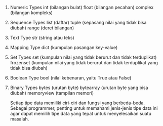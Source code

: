 1.  Numeric Types
    int (bilangan bulat)
    float (bilangan pecahan)
    complex (bilangan kompleks)
2.  Sequence Types
    list (daftar)
    tuple (sepasang nilai yang tidak bisa diubah)
    range (deret bilangan)
3.  Text Type
    str (string atau teks)
4.  Mapping Type
    dict (kumpulan pasangan key-value)
5.  Set Types
    set (kumpulan nilai yang tidak berurut dan tidak terduplikat)
    frozenset (kumpulan nilai yang tidak berurut dan tidak terduplikat yang tidak bisa diubah)
6.  Boolean Type
    bool (nilai kebenaran, yaitu True atau False)
7.  Binary Types
    bytes (urutan byte)
    bytearray (urutan byte yang bisa diubah)
    memoryview (tampilan memori)

    Setiap tipe data memiliki ciri-ciri dan fungsi yang berbeda-beda. Sebagai programmer, penting untuk memahami jenis-jenis tipe data ini agar dapat memilih tipe data yang tepat untuk menyelesaikan suatu masalah.
